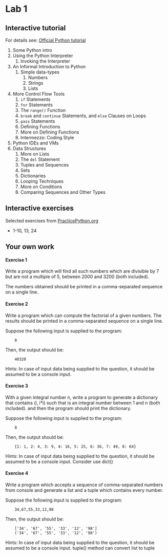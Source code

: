 # Lab 1

## Interactive tutorial

For details see: [Official Python tutorial](https://docs.python.org/3/tutorial/index.html)

1. Some Python intro
1. Using the Python Interpreter
    1. Invoking the Interpreter
1. An Informal Introduction to Python
    1. Simple data-types
        1. Numbers
        2. Strings
        3. Lists
1. More Control Flow Tools
    1. ` if ` Statements
    2. ` for ` Statements
    3. The ` range() ` Function
    4. ` break ` and ` continue ` Statements, and ` else ` Clauses on Loops
    5. ` pass ` Statements
    6. Defining Functions
    7. More on Defining Functions
    8. Intermezzo: Coding Style
1. Python IDEs and VMs
1. Data Structures
    1. More on Lists
    1. The ` del ` Statement
    1. Tuples and Sequences
    1. Sets
    1. Dictionaries
    1. Looping Techniques
    1. More on Conditions
    1. Comparing Sequences and Other Types


## Interactive exercises

Selected exercises from [PracticePython.org](https://www.practicepython.org/)

- 1-10, 13, 24

## Your own work

#### Exercise 1

Write a program which will find all such numbers which are divisible by 7 but are not a multiple of 5,
between 2000 and 3200 (both included).

The numbers obtained should be printed in a comma-separated sequence on a single line.

#### Exercise 2

Write a program which can compute the factorial of a given numbers.
The results should be printed in a comma-separated sequence on a single line.

Suppose the following input is supplied to the program:

        8

Then, the output should be:

        40320

Hints:
In case of input data being supplied to the question, it should be assumed to be a console input.

#### Exercise 3

With a given integral number n, write a program to generate a dictionary that contains (i, i*i) such that is an integral number between 1 and n (both included). and then the program should print the dictionary.

Suppose the following input is supplied to the program:

        8

Then, the output should be:

        {1: 1, 2: 4, 3: 9, 4: 16, 5: 25, 6: 36, 7: 49, 8: 64}

Hints:
In case of input data being supplied to the question, it should be assumed to be a console input.
Consider use dict()

#### Exercise 4

Write a program which accepts a sequence of comma-separated numbers from console and generate a list and a tuple which contains every number.

Suppose the following input is supplied to the program:

        34,67,55,33,12,98

Then, the output should be:

        ['34', '67', '55', '33', '12', '98']
        ('34', '67', '55', '33', '12', '98')

Hints:
In case of input data being supplied to the question, it should be assumed to be a console input.
tuple() method can convert list to tuple
